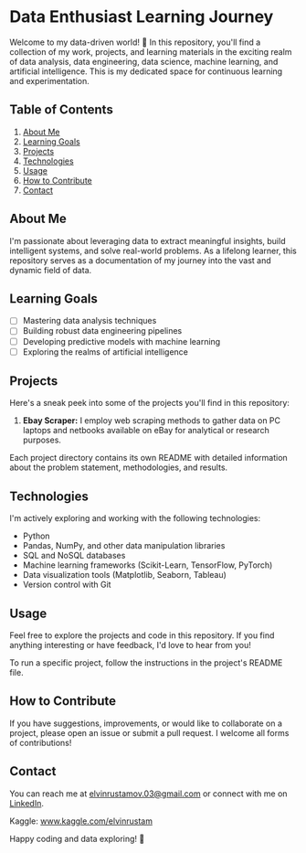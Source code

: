# Data Enthusiast Learning Journey

Welcome to my data-driven world! 🚀 In this repository, you'll find a collection of my work, projects, and learning materials in the exciting realm of data analysis, data engineering, data science, machine learning, and artificial intelligence. This is my dedicated space for continuous learning and experimentation.

## Table of Contents

1. [About Me](#about-me)
2. [Learning Goals](#learning-goals)
3. [Projects](#projects)
4. [Technologies](#technologies)
5. [Usage](#usage)
6. [How to Contribute](#how-to-contribute)
7. [Contact](#contact)

## About Me

I'm passionate about leveraging data to extract meaningful insights, build intelligent systems, and solve real-world problems. As a lifelong learner, this repository serves as a documentation of my journey into the vast and dynamic field of data.

## Learning Goals

- [ ] Mastering data analysis techniques
- [ ] Building robust data engineering pipelines
- [ ] Developing predictive models with machine learning
- [ ] Exploring the realms of artificial intelligence

## Projects

Here's a sneak peek into some of the projects you'll find in this repository:

1. **Ebay Scraper:** I employ web scraping methods to gather data on PC laptops and netbooks available on eBay for analytical or research purposes.

Each project directory contains its own README with detailed information about the problem statement, methodologies, and results.

## Technologies

I'm actively exploring and working with the following technologies:

- Python
- Pandas, NumPy, and other data manipulation libraries
- SQL and NoSQL databases
- Machine learning frameworks (Scikit-Learn, TensorFlow, PyTorch)
- Data visualization tools (Matplotlib, Seaborn, Tableau)
- Version control with Git

## Usage

Feel free to explore the projects and code in this repository. If you find anything interesting or have feedback, I'd love to hear from you!

To run a specific project, follow the instructions in the project's README file.

## How to Contribute

If you have suggestions, improvements, or would like to collaborate on a project, please open an issue or submit a pull request. I welcome all forms of contributions!

## Contact

You can reach me at elvinrustamov.03@gmail.com or connect with me on [LinkedIn](https://www.linkedin.com/in/elvin-rustamov-619101246/).

Kaggle: www.kaggle.com/elvinrustam

Happy coding and data exploring! 🚀
